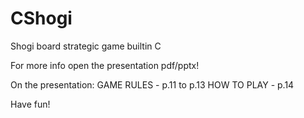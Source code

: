 # CShogi
Shogi board strategic game builtin C

For more info open the presentation pdf/pptx!

On the presentation:
  GAME RULES - p.11 to p.13
  HOW TO PLAY - p.14
  
Have fun!

